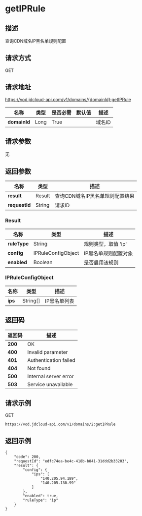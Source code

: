 # getIPRule


## 描述
查询CDN域名IP黑名单规则配置

## 请求方式
GET

## 请求地址
https://vod.jdcloud-api.com/v1/domains/{domainId}:getIPRule

|名称|类型|是否必需|默认值|描述|
|---|---|---|---|---|
|**domainId**|Long|True| |域名ID|

## 请求参数
无


## 返回参数
|名称|类型|描述|
|---|---|---|
|**result**|Result|查询CDN域名IP黑名单规则配置结果|
|**requestId**|String|请求ID|

### Result
|名称|类型|描述|
|---|---|---|
|**ruleType**|String|规则类型，取值 'ip'|
|**config**|IPRuleConfigObject|IP黑名单规则配置对象|
|**enabled**|Boolean|是否启用该规则|
### IPRuleConfigObject
|名称|类型|描述|
|---|---|---|
|**ips**|String[]|IP黑名单列表|

## 返回码
|返回码|描述|
|---|---|
|**200**|OK|
|**400**|Invalid parameter|
|**401**|Authentication failed|
|**404**|Not found|
|**500**|Internal server error|
|**503**|Service unavailable|

## 请求示例
GET
```
https://vod.jdcloud-api.com/v1/domains/2:getIPRule

```

## 返回示例
```
{
    "code": 200, 
    "requestId": "edfc74ea-be4c-418b-b841-31ddd2b33203", 
    "result": {
        "config": {
            "ips": [
                "140.205.94.189", 
                "140.205.130.99"
            ]
        }, 
        "enabled": true, 
        "ruleType": "ip"
    }
}
```

